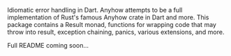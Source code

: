 Idiomatic error handling in Dart. Anyhow attempts to be a full implementation of Rust's famous Anyhow crate in Dart and
more. This package contains a Result monad, functions for wrapping code that may throw into result, exception
chaining, panics, various extensions, and more.

Full README coming soon...